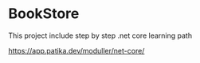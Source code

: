 # BookStore

This project include step by step .net core learning path


https://app.patika.dev/moduller/net-core/

